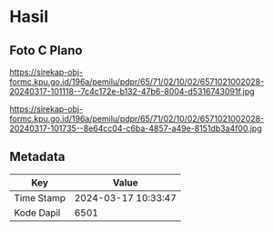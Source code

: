 # Hasil

## Foto C Plano

https://sirekap-obj-formc.kpu.go.id/196a/pemilu/pdpr/65/71/02/10/02/6571021002028-20240317-101118--7c4c172e-b132-47b6-8004-d5316743091f.jpg

https://sirekap-obj-formc.kpu.go.id/196a/pemilu/pdpr/65/71/02/10/02/6571021002028-20240317-101735--8e64cc04-c6ba-4857-a49e-8151db3a4f00.jpg


## Metadata

| Key        | Value               |
| ---------- | ------------------- |
| Time Stamp | 2024-03-17 10:33:47 |
| Kode Dapil | 6501                |




